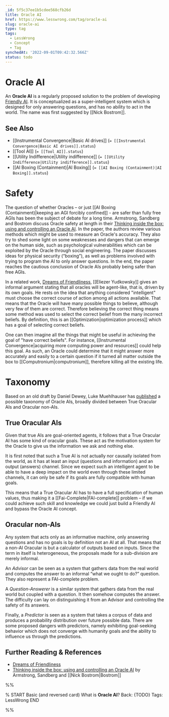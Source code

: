 ```yaml
---
_id: 5f5c37ee1b5cdee568cfb26d
title: Oracle AI
href: https://www.lesswrong.com/tag/oracle-ai
slug: oracle-ai
type: tag
tags:
  - LessWrong
  - Concept
  - Tag
synchedAt: '2022-09-01T09:42:32.566Z'
status: todo
---
```


# Oracle AI

An **Oracle AI** is a regularly proposed solution to the problem of developing [Friendly AI](https://wiki.lesswrong.com/wiki/Friendly_AI). It is conceptualized as a super-intelligent system which is designed for only answering questions, and has no ability to act in the world. The name was first suggested by [[Nick Bostrom]].

## See Also

- [[Instrumental Convergence|Basic AI drives]] (`= [[Instrumental Convergence|Basic AI drives]].status`)
- [[Tool AI]] (`= [[Tool AI]].status`)
- [[Utility Indifference|Utility indifference]] (`= [[Utility Indifference|Utility indifference]].status`)
- [[AI Boxing (Containment)|AI Boxing]] (`= [[AI Boxing (Containment)|AI Boxing]].status`)

Safety
======

The question of whether Oracles – or just [[AI Boxing (Containment)|keeping an AGI forcibly confined]] \- are safer than fully free AGIs has been the subject of debate for a long time. Armstrong, Sandberg and Bostrom discuss Oracle safety at length in their [Thinking inside the box: using and controlling an Oracle AI](http://www.aleph.se/papers/oracleAI.pdf). In the paper, the authors review various methods which might be used to measure an Oracle's accuracy. They also try to shed some light on some weaknesses and dangers that can emerge on the human side, such as psychological vulnerabilities which can be exploited by the Oracle through social engineering. The paper discusses ideas for physical security (“boxing”), as well as problems involved with trying to program the AI to only answer questions. In the end, the paper reaches the cautious conclusion of Oracle AIs probably being safer than free AGIs.

In a related work, [Dreams of Friendliness](http://lesswrong.com/lw/tj/dreams_of_friendliness/), [[Eliezer Yudkowsky]] gives an informal argument stating that all oracles will be agent-like, that is, driven by its own goals. He rests on the idea that anything considered "intelligent" must choose the correct course of action among all actions available. That means that the Oracle will have many possible things to believe, although very few of them are correct. Therefore believing the correct thing means some method was used to select the correct belief from the many incorrect beliefs. By definition, this is an [[Optimization|optimization process]] which has a goal of selecting correct beliefs.

One can then imagine all the things that might be useful in achieving the goal of "have correct beliefs". For instance, [[Instrumental Convergence|acquiring more computing power and resources]] could help this goal. As such, an Oracle could determine that it might answer more accurately and easily to a certain question if it turned all matter outside the box to [[Computronium|computronium]], therefore killing all the existing life.

Taxonomy
========

Based on an old draft by Daniel Dewey, Luke Muehlhauser has [published](http://lesswrong.com/lw/any/a_taxonomy_of_oracle_ais/) a possible taxonomy of Oracle AIs, broadly divided between True Oracular AIs and Oracular non-AIs.

## True Oracular AIs

Given that true AIs are goal-oriented agents, it follows that a True Oracular AI has some kind of oracular goals. These act as the motivation system for the Oracle to give us the information we ask and nothing else.

It is first noted that such a True AI is not actually nor causally isolated from the world, as it has at least an input (questions and information) and an output (answers) channel. Since we expect such an intelligent agent to be able to have a deep impact on the world even through these limited channels, it can only be safe if its goals are fully compatible with human goals.

This means that a True Oracular AI has to have a full specification of human values, thus making it a [[Fai-Complete|FAI-complete]] problem – if we could achieve such skill and knowledge we could just build a Friendly AI and bypass the Oracle AI concept.

## Oracular non-AIs

Any system that acts only as an informative machine, only answering questions and has no goals is by definition not an AI at all. That means that a non-AI Oracular is but a calculator of outputs based on inputs. Since the term in itself is heterogeneous, the proposals made for a sub-division are merely informal.

An *Advisor* can be seen as a system that gathers data from the real world and computes the answer to an informal “what we ought to do?” question. They also represent a FAI-complete problem.

A *Question-Answerer* is a similar system that gathers data from the real world but coupled with a question. It then somehow computes the answer. The difficulty can lay on distinguishing it from an Advisor and controlling the safety of its answers.

Finally, a *Predictor* is seen as a system that takes a corpus of data and produces a probability distribution over future possible data. There are some proposed dangers with predictors, namely exhibiting goal-seeking behavior which does not converge with humanity goals and the ability to influence us through the predictions.

## Further Reading & References

- [Dreams of Friendliness](http://lesswrong.com/lw/tj/dreams_of_friendliness/)
- [Thinking inside the box: using and controlling an Oracle AI](http://www.aleph.se/papers/oracleAI.pdf) by Armstrong, Sandberg and [[Nick Bostrom|Bostrom]]


%%

% START
Basic (and reversed card)
What is **Oracle AI**?
Back: {TODO}
Tags: LessWrong
END

%%
	
